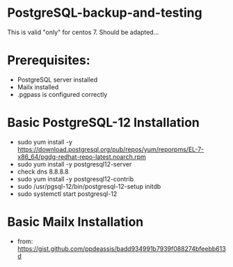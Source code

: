 # PostgreSQL-backup-and-testing

This is valid "only" for centos 7. Should be adapted...

# Prerequisites:
- PostgreSQL server installed
- Mailx installed
- .pgpass is configured correctly

# Basic PostgreSQL-12 Installation
- sudo yum install -y https://download.postgresql.org/pub/repos/yum/reporpms/EL-7-x86_64/pgdg-redhat-repo-latest.noarch.rpm
- sudo yum install -y postgresql12-server
- check dns 8.8.8.8
- sudo yum install -y postgresql12-contrib
- sudo /usr/pgsql-12/bin/postgresql-12-setup initdb
- sudo systemctl start postgresql-12

# Basic Mailx Installation
- from: https://gist.github.com/ppdeassis/badd934991b7939f088274bfeebb613d
